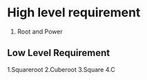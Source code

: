 ﻿


# High level requirement

1. Root and Power

## Low Level Requirement
1.Squareroot
2.Cuberoot
3.Square
4.C



